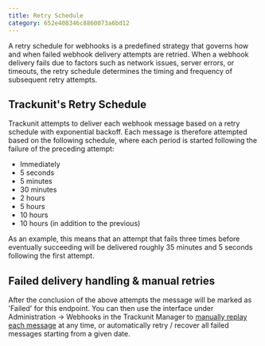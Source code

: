 ```yaml
---
title: Retry Schedule
category: 652e408346c8860073a6bd12
---
```


A retry schedule for webhooks is a predefined strategy that governs how and when failed webhook delivery attempts are retried. When a webhook delivery fails due to factors such as network issues, server errors, or timeouts, the retry schedule determines the timing and frequency of subsequent retry attempts.

## Trackunit's Retry Schedule
Trackunit attempts to deliver each webhook message based on a retry schedule with exponential backoff.
Each message is therefore attempted based on the following schedule, where each period is started following the failure of the preceding attempt:

- Immediately
- 5 seconds
- 5 minutes
- 30 minutes
- 2 hours
- 5 hours
- 10 hours
- 10 hours (in addition to the previous)

As an example, this means that an attempt that fails three times before eventually succeeding will be delivered roughly 35 minutes and 5 seconds following the first attempt.

## Failed delivery handling & manual retries

After the conclusion of the above attempts the message will be marked as 'Failed' for this endpoint. You can then use the interface under Administration → Webhooks in the Trackunit Manager to [manually replay each message](https://developers.trackunit.com/docs/webhooks-replaying-messages) at any time, or automatically retry / recover all failed messages starting from a given date.
